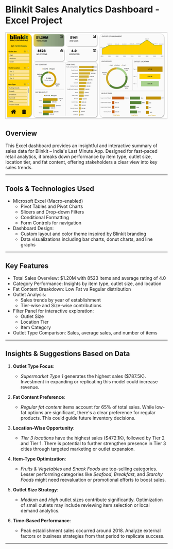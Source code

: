 # Blinkit Sales Analytics Dashboard - Excel Project

![Dashboard Preview](https://github.com/namansingla05/excel_blinkit_dashboard/blob/main/Blinkit_DashBoard.png)

## Overview

This Excel dashboard provides an insightful and interactive summary of sales data for Blinkit – India's Last Minute App. Designed for fast-paced retail analytics, it breaks down performance by item type, outlet size, location tier, and fat content, offering stakeholders a clear view into key sales trends.

---

## Tools & Technologies Used

- Microsoft Excel (Macro-enabled)
  - Pivot Tables and Pivot Charts
  - Slicers and Drop-down Filters
  - Conditional Formatting
  - Form Controls for navigation
- Dashboard Design:
  - Custom layout and color theme inspired by Blinkit branding
  - Data visualizations including bar charts, donut charts, and line graphs

---

## Key Features

- Total Sales Overview: $1.20M with 8523 items and average rating of 4.0
- Category Performance: Insights by item type, outlet size, and location
- Fat Content Breakdown: Low Fat vs Regular distribution
- Outlet Analysis:
  - Sales trends by year of establishment
  - Tier-wise and Size-wise contributions
- Filter Panel for interactive exploration:
  - Outlet Size
  - Location Tier
  - Item Category
- Outlet Type Comparison: Sales, average sales, and number of items

---

## Insights & Suggestions Based on Data

1. **Outlet Type Focus**:
   - *Supermarket Type 1* generates the highest sales ($787.5K). Investment in expanding or replicating this model could increase revenue.

2. **Fat Content Preference**:
   - *Regular fat content* items account for 65% of total sales. While low-fat options are significant, there's a clear preference for regular products. This could guide future inventory decisions.

3. **Location-Wise Opportunity**:
   - *Tier 3 locations* have the highest sales ($472.1K), followed by Tier 2 and Tier 1. There is potential to further strengthen presence in Tier 3 cities through targeted marketing or outlet expansion.

4. **Item-Type Optimization**:
   - *Fruits & Vegetables* and *Snack Foods* are top-selling categories. Lesser performing categories like *Seafood*, *Breakfast*, and *Starchy Foods* might need reevaluation or promotional efforts to boost sales.

5. **Outlet Size Strategy**:
   - *Medium* and *High* outlet sizes contribute significantly. Optimization of small outlets may include reviewing item selection or local demand analytics.

6. **Time-Based Performance**:
   - Peak establishment sales occurred around 2018. Analyze external factors or business strategies from that period to replicate success.

---
